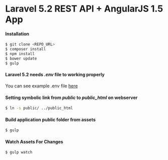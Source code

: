 # Laravel 5.2 REST API + AngularJS 1.5 App

#### Installation
```sh
$ git clone <REPO_URL>
$ composer install
$ npm install
$ bower update
$ gulp
```
#### Laravel 5.2 needs _.env_ file to working properly
You can see example .env file [here](https://github.com/laravel/laravel/blob/master/.env.example)


#### Setting symbolic link from _public_ to _public_html_ on webserver
```sh
$ ln -s public/ ../public_html
```
#### Build application public folder from assets
```sh
$ gulp
```

#### Watch Assets For Changes
```sh
$ gulp watch
```